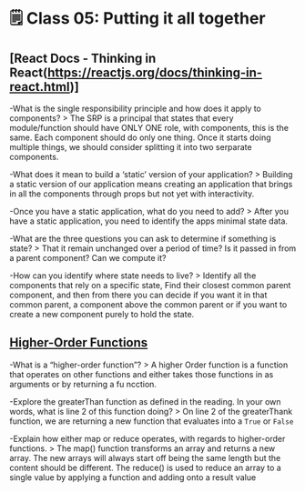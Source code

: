 # 🗒️ Class 05: Putting it all together

## [React Docs - Thinking in React(https://reactjs.org/docs/thinking-in-react.html)]

-What is the single responsibility principle and how does it apply to components?
    > The SRP is a principal that states that every module/function should have ONLY ONE role, with components, this is the same. Each component should do only one thing. Once it starts doing multiple things, we should consider splitting it into two serparate components.

-What does it mean to build a ‘static’ version of your application?
    > Building a static version of our application means creating an application that brings in all the components through props but not yet with interactivity.

-Once you have a static application, what do you need to add?
    > After you have a static application, you need to  identify the apps minimal state data.

-What are the three questions you can ask to determine if something is state?
    > That it remain unchanged over a period of time? Is it passed in from a parent component? Can we compute it?

-How can you identify where state needs to live?
    > Identify all the components that rely on a specific state, Find their closest common parent component, and then from there you can decide if you want it in that common parent, a component above the common parent or if you want to create a new component purely to hold the state.


## [Higher-Order Functions](https://eloquentjavascript.net/05_higher_order.html#h_xxCc98lOBK)

-What is a “higher-order function”?
    > A higher Order function is a function that operates on other functions and either takes those functions in as arguments or by returning a fu ncction.

-Explore the greaterThan function as defined in the reading. In your own words, what is line 2 of this function doing?
    > On line 2 of the greaterThank function, we are returning a new function that evaluates into a `True` or `False`

-Explain how either map or reduce operates, with regards to higher-order functions.
    > The map() function transforms an array and returns a new array. The new arrays will always start off being the same length but the content should be different. The reduce() is used to reduce an array to a single value by applying a function and adding onto a result value
